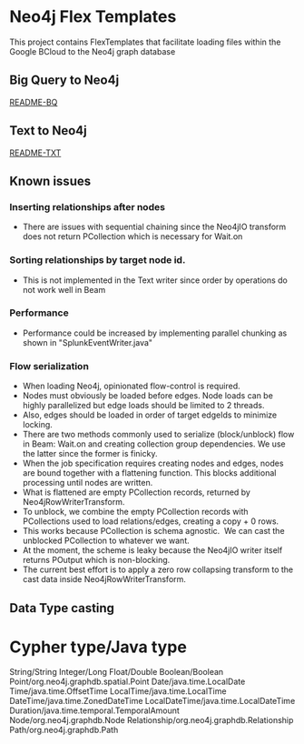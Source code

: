 # Neo4j Flex Templates

This project contains FlexTemplates that facilitate loading files within the Google BCloud to the Neo4j graph database

## Big Query to Neo4j

[README-BQ](README-BQ-COMPOSITE.md)

## Text to Neo4j

[README-TXT](README-TXT-COMPOSITE.md)

## Known issues

### Inserting relationships after nodes
- There are issues with sequential chaining since the Neo4jIO transform does not return PCollection<Void> which is necessary for Wait.on

### Sorting relationships by target node id. 
- This is not implemented in the Text writer since order by operations do not work well in Beam

### Performance
- Performance could be increased by implementing parallel chunking as shown in "SplunkEventWriter.java"

### Flow serialization
- When loading Neo4j, opinionated flow-control is required.
- Nodes must obviously be loaded before edges.  Node loads can be highly parallelized but edge loads should be limited to 2 threads.  
- Also, edges should be loaded in order of target edgeIds to minimize locking.
- There are two methods commonly used to serialize (block/unblock) flow in Beam: Wait.on and creating collection group dependencies.  We use the latter since the former is finicky.
- When the job specification requires creating nodes and edges, nodes are bound together with a flattening function.  This blocks additional processing until nodes are written.
- What is flattened are empty PCollection<Row> records, returned by Neo4jRowWriterTransform.
- To unblock, we combine the empty PCollection<Row> records with PCollections used to load relations/edges, creating a copy + 0 rows.
- This works because PCollection is schema agnostic.  We can cast the unblocked PCollection to whatever we want.
- At the moment, the scheme is leaky because the Neo4jIO writer itself returns POutput which is non-blocking.  
- The current best effort is to apply a zero row collapsing transform to the cast data inside Neo4jRowWriterTransform.

## Data Type casting

Cypher type/Java type
=========================
String/String
Integer/Long
Float/Double
Boolean/Boolean
Point/org.neo4j.graphdb.spatial.Point
Date/java.time.LocalDate
Time/java.time.OffsetTime
LocalTime/java.time.LocalTime
DateTime/java.time.ZonedDateTime
LocalDateTime/java.time.LocalDateTime
Duration/java.time.temporal.TemporalAmount
Node/org.neo4j.graphdb.Node
Relationship/org.neo4j.graphdb.Relationship
Path/org.neo4j.graphdb.Path